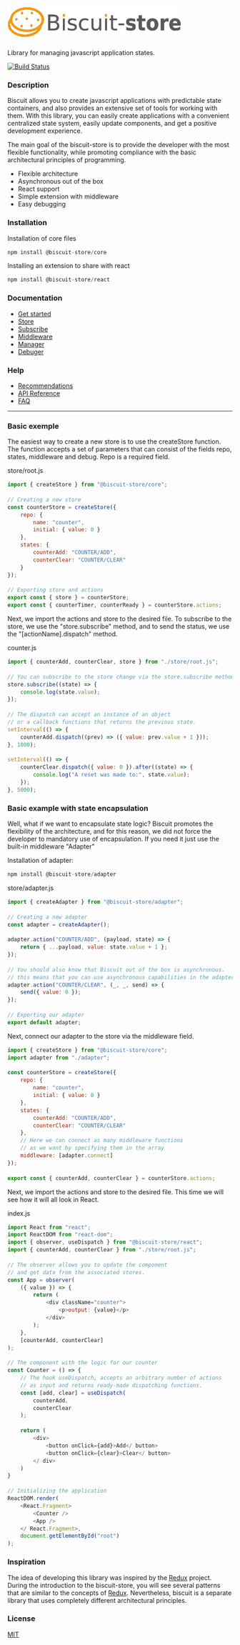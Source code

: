 # [![N|Solid](./docs/assets/logo.png)](https://nodesource.com/products/nsolid)
Library for managing javascript application states.

[![Build Status](https://travis-ci.org/joemccann/dillinger.svg?branch=master)](https://travis-ci.org/joemccann/dillinger)

### Description

Biscuit allows you to create javascript applications with predictable state containers, and also provides an extensive set of tools for working with them. 
With this library, you can easily create applications with a convenient centralized state system, easily update components, and get a positive development experience.

The main goal of the biscuit-store is to provide the developer with the most flexible functionality, while promoting compliance with the basic architectural principles of programming.

- Flexible architecture
- Asynchronous out of the box
- React support
- Simple extension with middleware
- Easy debugging

### Installation

Installation of core files
``` javascript
npm install @biscuit-store/core
```

Installing an extension to share with react
``` javascript
npm install @biscuit-store/react
```

### Documentation

- [Get started](./docs/GET_STARTED.md)
- [Store](./docs/core/STORE.md)
- [Subscribe](./docs/core/SUBSCRIBE.md)
- [Middleware](https://breakdance.github.io/breakdance/)
- [Manager](https://breakdance.github.io/breakdance/)
- [Debuger](https://breakdance.github.io/breakdance/)

### Help
- [Recommendations](./docs/RECOMMENDATIONS.md)
- [API Reference](https://breakdance.github.io/breakdance/)
- [FAQ](https://breakdance.github.io/breakdance/)

--------
### Basic exemple
The easiest way to create a new store is to use the createStore function. The function accepts a set of parameters that can consist of the fields repo, states, middleware and debug. Repo is a required field.

store/root.js
``` javascript
import { createStore } from "@biscuit-store/core";

// Creating a new store
const counterStore = createStore({
    repo: {
        name: "counter",
        initial: { value: 0 }
    },
    states: {
        counterAdd: "COUNTER/ADD",
        counterClear: "COUNTER/CLEAR"
    }
});

// Exporting store and actions
export const { store } = counterStore;
export const { counterTimer, counterReady } = counterStore.actions;

```
Next, we import the actions and store to the desired file. To subscribe to the store, we use the "store.subscribe" method, and to send the status, we use the "[actionName].dispatch" method.

counter.js
``` javascript
import { counterAdd, counterClear, store } from "./store/root.js";

// You can subscribe to the store change via the store.subscribe method. 
store.subscribe((state) => {
    console.log(state.value);
});

// The dispatch can accept an instance of an object 
// or a callback functions that returns the previous state.
setInterval(() => {
    counterAdd.dispatch((prev) => ({ value: prev.value + 1 }));
}, 1000);

setInterval(() => {
    counterClear.dispatch({ value: 0 }).after((state) => {
        console.log("A reset was made to:", state.value);
    });
}, 5000);
```
### Basic example with state encapsulation
Well, what if we want to encapsulate state logic? Biscuit promotes the flexibility of the architecture, and for this reason, we did not force the developer to mandatory use of encapsulation. If you need it just use the built-in middleware "Adapter"

Installation of adapter:
``` javascript
npm install @biscuit-store/adapter
```

store/adapter.js
``` javascript
import { createAdapter } from "@biscuit-store/adapter";

// Creating a new adapter
const adapter = createAdapter();

adapter.action("COUNTER/ADD", (payload, state) => {
    return { ...payload, value: state.value + 1 };
});

// You should also know that Biscuit out of the box is asynchronous. 
// this means that you can use asynchronous capabilities in the adapter.
adapter.action("COUNTER/CLEAR", (_, _, send) => {
    send({ value: 0 });
});

// Exporting our adapter
export default adapter;
```
Next, connect our adapter to the store via the middleware field.
``` javascript
import { createStore } from "@biscuit-store/core";
import adapter from "./adapter";

const counterStore = createStore({
    repo: {
        name: "counter",
        initial: { value: 0 }
    },
    states: {
        counterAdd: "COUNTER/ADD",
        counterClear: "COUNTER/CLEAR"
    },
    // Here we can connect as many middleware functions
    // as we want by specifying them in the array
    middleware: [adapter.connect]
});

export const { counterAdd, counterClear } = counterStore.actions;

```
Next, we import the actions and store to the desired file. This time we will see how it will all look in React.

index.js
``` javascript
import React from "react";
import ReactDOM from "react-dom";
import { observer, useDispatch } from "@biscuit-store/react";
import { counterAdd, counterClear } from "./store/root.js";

// The observer allows you to update the component 
// and get data from the associated stores.
const App = observer(
    ({ value }) => {
        return (
            <div className="counter">
                <p>output: {value}</p>
            </div>
        );
    },
    [counterAdd, counterClear]
);

// The component with the logic for our counter
const Counter = () => {
    // The hook useDispatch, accepts an arbitrary number of actions 
    // as input and returns ready-made dispatching functions.
    const [add, clear] = useDispatch(
        counterAdd, 
        counterClear
    );

    return (
        <div>
            <button onClick={add}>Add</ button>
            <button onClick={clear}>Clear</ button>
        </ div>
    )
}

// Initializing the application
ReactDOM.render(
    <React.Fragment>
        <Counter />
        <App />
    </ React.Fragment>,
    document.getElementById("root")
);
```

### Inspiration
The idea of developing this library was inspired by the [Redux](https://redux.js.org/) project. During the introduction to the biscuit-store, you will see several patterns that are similar to the concepts of [Redux](https://redux.js.org/). Nevertheless, biscuit is a separate library that uses completely different architectural principles.


### License
[MIT](./LICENSE.md)
